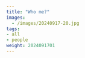 ```yaml
---
title: "Who me?"
images:
  - /images/20240917-20.jpg
tags:
- all
- people
weight: 2024091701
---
```

